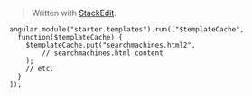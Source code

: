 


> Written with [StackEdit](https://stackedit.io/).

```
angular.module("starter.templates").run(["$templateCache",
  function($templateCache) {
    $templateCache.put("searchmachines.html2",
        // searchmachines.html content
    );
    // etc.
  }
]);
```
